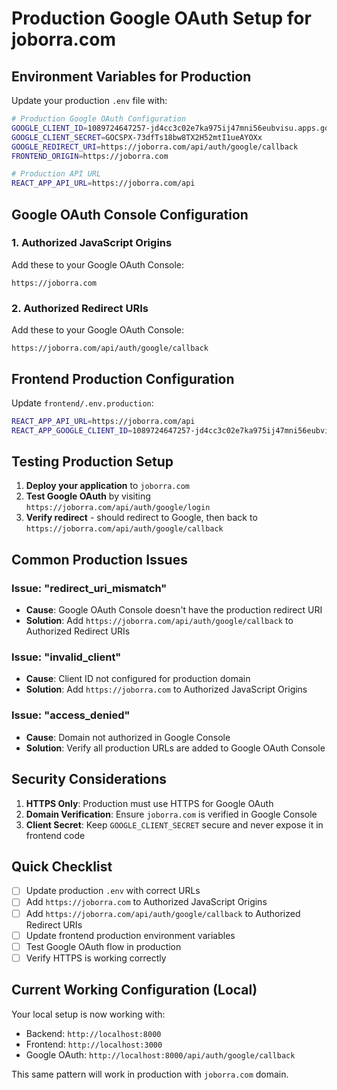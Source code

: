# Production Google OAuth Setup for joborra.com

## Environment Variables for Production

Update your production `.env` file with:

```bash
# Production Google OAuth Configuration
GOOGLE_CLIENT_ID=1089724647257-jd4cc3c02e7ka975ij47mni56eubvisu.apps.googleusercontent.com
GOOGLE_CLIENT_SECRET=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
GOOGLE_REDIRECT_URI=https://joborra.com/api/auth/google/callback
FRONTEND_ORIGIN=https://joborra.com

# Production API URL
REACT_APP_API_URL=https://joborra.com/api
```

## Google OAuth Console Configuration

### 1. Authorized JavaScript Origins
Add these to your Google OAuth Console:
```
https://joborra.com
```

### 2. Authorized Redirect URIs
Add these to your Google OAuth Console:
```
https://joborra.com/api/auth/google/callback
```

## Frontend Production Configuration

Update `frontend/.env.production`:
```bash
REACT_APP_API_URL=https://joborra.com/api
REACT_APP_GOOGLE_CLIENT_ID=1089724647257-jd4cc3c02e7ka975ij47mni56eubvisu.apps.googleusercontent.com
```

## Testing Production Setup

1. **Deploy your application** to `joborra.com`
2. **Test Google OAuth** by visiting `https://joborra.com/api/auth/google/login`
3. **Verify redirect** - should redirect to Google, then back to `https://joborra.com/api/auth/google/callback`

## Common Production Issues

### Issue: "redirect_uri_mismatch"
- **Cause**: Google OAuth Console doesn't have the production redirect URI
- **Solution**: Add `https://joborra.com/api/auth/google/callback` to Authorized Redirect URIs

### Issue: "invalid_client"
- **Cause**: Client ID not configured for production domain
- **Solution**: Add `https://joborra.com` to Authorized JavaScript Origins

### Issue: "access_denied"
- **Cause**: Domain not authorized in Google Console
- **Solution**: Verify all production URLs are added to Google OAuth Console

## Security Considerations

1. **HTTPS Only**: Production must use HTTPS for Google OAuth
2. **Domain Verification**: Ensure `joborra.com` is verified in Google Console
3. **Client Secret**: Keep `GOOGLE_CLIENT_SECRET` secure and never expose it in frontend code

## Quick Checklist

- [ ] Update production `.env` with correct URLs
- [ ] Add `https://joborra.com` to Authorized JavaScript Origins
- [ ] Add `https://joborra.com/api/auth/google/callback` to Authorized Redirect URIs
- [ ] Update frontend production environment variables
- [ ] Test Google OAuth flow in production
- [ ] Verify HTTPS is working correctly

## Current Working Configuration (Local)

Your local setup is now working with:
- Backend: `http://localhost:8000`
- Frontend: `http://localhost:3000`
- Google OAuth: `http://localhost:8000/api/auth/google/callback`

This same pattern will work in production with `joborra.com` domain.
